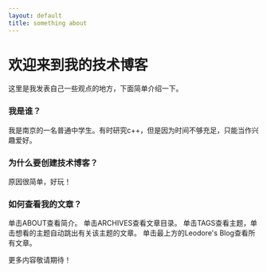 ```yaml
---
layout: default
title: something about
---
```


# 欢迎来到我的技术博客

这里是我发表自己一些观点的地方，下面简单介绍一下。

### 我是谁？
我是南京的一名普通中学生。有时研究c++，但是因为时间不够充足，只能当作兴趣爱好。

### 为什么要创建技术博客？
原因很简单，好玩！

### 如何查看我的文章？
单击ABOUT查看简介。
单击ARCHIVES查看文章目录。
单击TAGS查看主题，单击想看的主题自动跳出有关该主题的文章。
单击最上方的Leodore's Blog查看所有文章。


更多内容敬请期待！
